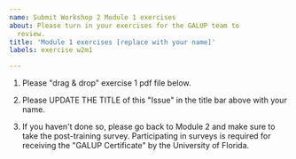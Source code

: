 ```yaml
---
name: Submit Workshop 2 Module 1 exercises
about: Please turn in your exercises for the GALUP team to
  review.
title: 'Module 1 exercises [replace with your name]'
labels: exercise w2m1

---
```


1. Please "drag & drop" exercise 1 pdf file below.

2. Please UPDATE THE TITLE of this "Issue" in the title bar above with your name.

3. If you haven't done so, please go back to Module 2 and make sure to take
   the post-training survey. Participating in surveys is required for receiving
   the "GALUP Certificate" by the University of Florida.
